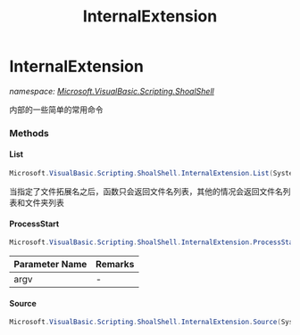﻿---
title: InternalExtension
---

# InternalExtension
_namespace: [Microsoft.VisualBasic.Scripting.ShoalShell](N-Microsoft.VisualBasic.Scripting.ShoalShell.html)_

内部的一些简单的常用命令

### Methods

#### List
```csharp
Microsoft.VisualBasic.Scripting.ShoalShell.InternalExtension.List(System.String,System.String)
```
当指定了文件拓展名之后，函数只会返回文件名列表，其他的情况会返回文件名列表和文件夹列表

#### ProcessStart
```csharp
Microsoft.VisualBasic.Scripting.ShoalShell.InternalExtension.ProcessStart(Microsoft.VisualBasic.CommandLine.CommandLine)
```


|Parameter Name|Remarks|
|--------------|-------|
|argv|-|


#### Source
```csharp
Microsoft.VisualBasic.Scripting.ShoalShell.InternalExtension.Source(System.String,System.Collections.Generic.IEnumerable{System.Collections.Generic.KeyValuePair{System.String,System.Object}})
```





